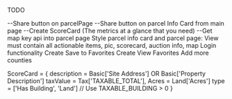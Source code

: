TODO


--Share button on parcelPage
--Share button on parcel Info Card from main page
--Create ScoreCard (The metrics at a glance that you need)
--Get map key api into parcel page
Style parcel info card and parcel page: View must contain all actionable items, pic, scorecard, auction info, map
Login functionality
Create Save to Favorites
Create View Favorites
Add more counties





ScoreCard = {
	description = Basic['Site Address'] OR Basic['Property Description']
	taxValue = Tax['TAXABLE_TOTAL'],
	Acres = Land['Acres']
	type = ['Has Building', 'Land'] // Use TAXABLE_BUILDING > 0 
}
